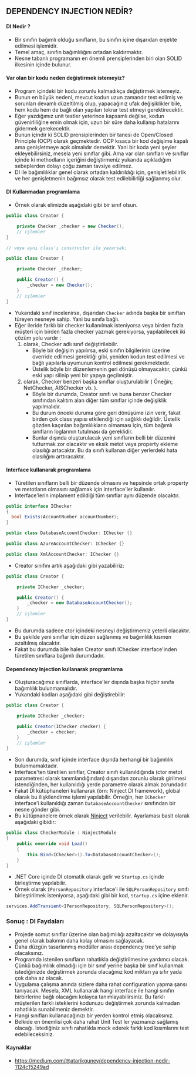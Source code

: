 ## DEPENDENCY INJECTION NEDİR?

#### DI Nedir ? 

- Bir sınıfın bağımlı olduğu sınıfların, bu sınıfın içine dışarıdan enjekte edilmesi işlemidir.
- Temel amaç, sınıfın bağımlılığını ortadan kaldırmaktır.
- Nesne tabanlı programanın en önemli prensiplerinden biri olan SOLID ilkesinin içinde bulunur.

#### Var olan bir kodu neden değiştirmek istemeyiz?

- Program içindeki bir kodu zorunlu kalmadıkça değiştirmek istemeyiz. 
- Bunun en büyük nedeni, mevcut kodun uzun zamandır test edilmiş ve sorunları devamlı düzeltilmiş olup, yapacağınız ufak değişiklikler bile, hem kodu hem de bağlı olan yapıları tekrar test etmeyi gerektirecektir.
- Eğer yazdığımız unit testler yeterince kapsamlı değilse, kodun güvenirliliğine emin olmak için, uzun bir süre daha kullanıp hatalarını gidermek gerekecektir.
- Bunun içindir ki SOLID prensiplerinden bir tanesi de Open/Closed Principle (OCP) olarak geçmektedir. OCP kısaca bir kod değişime kapalı ama genişletmeye açık olmalıdır demektir. Yani bir koda yeni şeyler ekleyebilirsiniz, mesela yeni sınıflar gibi. Ama var olan sınıfları ve sınıflar içinde ki methodların içeriğini değiştirmeniz yukarıda açıkladığım sebeplerden dolayı çoğu zaman tavsiye edilmez.
- DI ile bağımlılıklar genel olarak ortadan kaldırıldığı için, genişletilebilirlik ve her genişletmenin bağımsız olarak test edilebilirliği sağlanmış olur.

#### DI Kullanmadan programlama

- Örnek olarak elimizde aşağıdaki gibi bir sınıf olsun.

```cs
public class Creator {

    private Checker _checker = new Checker();
    // işlemler
}

// veya aynı class'ı constructor ile yazarsak;

public class Creator {

    private Checker _checker;

    public Creator() {
        _checker = new Checker();
    }
    // işlemler
}
```

- Yukarıdaki sınıf incelenirse, dışarıdan `Checker` adında başka bir sınıftan türeyen nesneye sahip. Yani bu sınıfa bağlı.
- Eğer ileride farklı bir checker kullanılmak isteniyorsa veya birden fazla müşteri için birden fazla checker yazmak gerekiyorsa, yapılabilecek iki çözüm yolu vardır : 
    1. olarak, Checker adlı sınıf değiştirilebilir. 
        - Böyle bir değişim yapılırsa, eski sınıfın bilgilerinin üzerine override edilmesi gerektiği gibi, yeniden kodun test edilmesi ve bağlı yapılarla uyumunun kontrol edilmesi gerekmektedir. 
        - Üstelik böyle bir düzenlemenin geri dönüşü olmayacaktır, çünkü eski yapı silinip yeni bir yapıya geçilmiştir.
    2. olarak, Checker benzeri başka sınıflar oluşturulabilir ( Öneğin; NetChecker, AISChecker vb. ). 
        - Böyle bir durumda, Creator sınıfı ve buna benzer Checker sınıfından kalıtım alan diğer tüm sınıflar içinde değişiklik yapılmalıdır. 
        - Bu durum önceki duruma göre geri dönüşüme izin verir, fakat birden çok class yapısı etkilendiği için sağlıklı değildir. Üstelik gözden kaçırılan bağımlılıkların olmaması için, tüm bağımlı sınıfların loglarının tutulması da gereklidir.
        - Bunlar dışında oluşturulacak yeni sınıfların belli bir düzenini tutturmak zor olacaktır ve eksik metot veya property ekleme olasılığı artacaktır. Bu da sınıfı kullanan diğer yerlerdeki hata olasılığını arttıracaktır.

#### Interface kullanarak programlama

- Türetilen sınıfların belli bir düzende olmasını ve hepsinde ortak property ve metotların olmasını sağlamak için interface'ler kullanılır.
- Interface'lerin implament edildiği tüm sınıflar aynı düzende olacaktır.

```cs
public interface IChecker
{
  bool Exists(AccountNumber accountNumber);
}

public class DatabaseAccountChecker: IChecker {}

public class AzureAccountChecker: IChecker {}

public class XmlAccountChecker: IChecker {}
```

- Creator sınıfını artık aşağıdaki gibi yazabiliriz:

```cs
public class Creator {

    private IChecker _checker;

    public Creator() {
        _checker = new DatabaseAccountChecker();
    }
    // işlemler
}
```

- Bu durumda sadece ctor içindeki nesneyi değiştirmemiz yeterli olacaktır.
- Bu şekilde yeni sınıflar için düzen sağlanmış ve bağımlılık kısmen azaltılmış olacaktır. 
- Fakat bu durumda bile halen Creator sınıfı IChecker interface'inden türetilen sınıflara bağımlı durumdadır.

#### Dependency Injection kullanarak programlama

- Oluşturacağımız sınıflarda, interface'ler dışında başka hiçbir sınıfa bağımlılık bulunmamalıdır.
- Yukarıdaki kodları aşağıdaki gibi değiştirebilir:

```cs
public class Creator {

    private IChecker _checker;

    public Creator(IChecker checker) {
        _checker = checker;
    }
    // işlemler
}
```

- Son durumda, sınıf içinde interface dışında herhangi bir bağımlılık bulunmamaktadır.
- Interface'ten türetilen sınıflar, Creator sınıfı kullanıldığında (ctor metot parametresi olarak tanımlandığından) dışarıdan zorunlu olarak girilmesi istendiğinden, her kullanıldığı yerde parametre olarak almak zorundadır. 
- Fakat DI kütüphaneleri kullanarak (örn: Ninject DI framework), global olarak bu ilişkilendirme işlemi yapılabilir. Örneğin, her `IChecker` interface'i kullanıldığı zaman `DatabaseAccountChecker` sınıfından bir nesne gönder gibi.
- Bu kütüpnanelere örnek olarak [Ninject](http://www.ninject.org/) verilebilir. Ayarlaması basit olarak aşağıdaki gibidir:

```cs
public class CheckerModule : NinjectModule
{
    public override void Load() 
    {
        this.Bind<IChecker>().To<DatabaseAccountChecker>();
    }
}
``` 

- .NET Core içinde DI otomatik olarak gelir ve `Startup.cs` içinde birleştirme yapılabilir.
- Örnek olarak `IPersonRepository` interface'i ile `SQLPersonRepository` sınıfı birleştirilmek isteniyorsa, aşağıdaki gibi bir kod, `Startup.cs` içine eklenir.

```cs
services.AddTransient<IPersonRepository, SQLPersonRepository>();
```

### Sonuç : DI Faydaları

- Projede somut sınıflar üzerine olan bağımlılığı azaltacaktır ve dolayısıyla genel olarak bakımın daha kolay olmasını sağlayacak.
- Daha düzgün tasarlanmış modüller arası dependency tree’ye sahip olacaksınız.
- Programda istenilen sınıfların rahatlıkla değiştirilmesine yardımcı olacak. Çünkü bağımlılık olmadığı için bir sınıf yerine başka bir sınıf kullanmak istediğinizde değiştirmek zorunda olacağınız kod miktarı ya sıfır yada çok daha az olacak.
- Uygulama çalışma anında sizlere daha rahat configuration yapma şansı tanıyacak. Mesela, XML kullanarak hangi interface ile hangi sınıfın birbirlerine bağlı olacağını kolayca tanımlayabilirsiniz. Bu farklı müşterilen farklı isteklerini kodunuzu değiştirmek zorunda kalmadan rahatlıkla sunabilmeniz demektir.
- Hangi sınıfları kullanacağınızı bir yerden kontrol etmiş olacaksınız.
- Belkide en önemlisi çok daha rahat Unit Test ler yazmanızı sağlamış olacağı. İstediğiniz sınıfı rahatlıkla mock ederek farklı kod kısımlarını test edebileceksiniz.

#### Kaynaklar

- https://medium.com/@atarikguney/dependency-injection-nedir-1124c15249ad